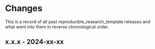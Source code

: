 # Changes

This is a record of all past reproducible_research_template releases and what went into
them in reverse chronological order.


## x.x.x - 2024-xx-xx

